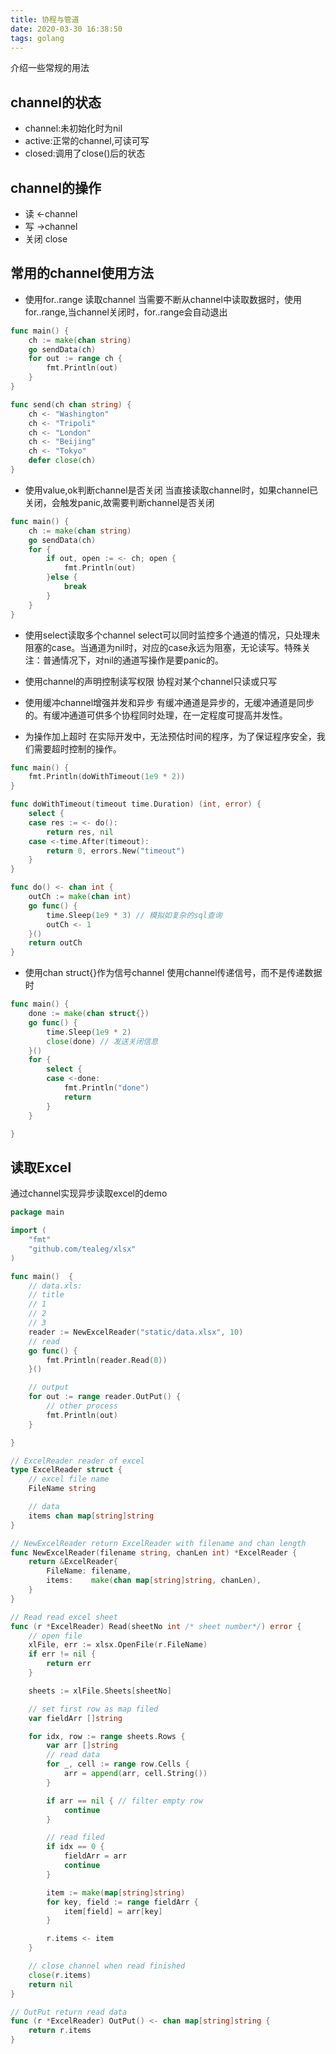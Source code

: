 ```yaml
---
title: 协程与管道
date: 2020-03-30 16:38:50
tags: golang
---
```

介绍一些常规的用法
## channel的状态
- channel:未初始化时为nil
- active:正常的channel,可读可写
- closed:调用了close()后的状态

## channel的操作
- 读 <-channel
- 写 ->channel
- 关闭 close

## 常用的channel使用方法
- 使用for..range 读取channel
当需要不断从channel中读取数据时，使用for..range,当channel关闭时，for..range会自动退出
```go
func main() {
    ch := make(chan string)
	go sendData(ch)
	for out := range ch {
		fmt.Println(out)
	}
}

func send(ch chan string) {
    ch <- "Washington"
	ch <- "Tripoli"
	ch <- "London"
	ch <- "Beijing"
	ch <- "Tokyo"
	defer close(ch)
}
```

- 使用value,ok判断channel是否关闭
当直接读取channel时，如果channel已关闭，会触发panic,故需要判断channel是否关闭
```go
func main() {
    ch := make(chan string)
	go sendData(ch)
	for {
		if out, open := <- ch; open {
			fmt.Println(out)
		}else {
			break
		}
	}
}
```

- 使用select读取多个channel
select可以同时监控多个通道的情况，只处理未阻塞的case。当通道为nil时，对应的case永远为阻塞，无论读写。特殊关注：普通情况下，对nil的通道写操作是要panic的。

- 使用channel的声明控制读写权限
协程对某个channel只读或只写

- 使用缓冲channel增强并发和异步
有缓冲通道是异步的，无缓冲通道是同步的。有缓冲通道可供多个协程同时处理，在一定程度可提高并发性。

<!--more-->

- 为操作加上超时
在实际开发中，无法预估时间的程序，为了保证程序安全，我们需要超时控制的操作。
```go
func main() {
	fmt.Println(doWithTimeout(1e9 * 2))
}

func doWithTimeout(timeout time.Duration) (int, error) {
	select {
	case res := <- do():
		return res, nil
	case <-time.After(timeout):
		return 0, errors.New("timeout")
	}
}

func do() <- chan int {
	outCh := make(chan int)
	go func() {
		time.Sleep(1e9 * 3) // 模拟如复杂的sql查询
		outCh <- 1
	}()
	return outCh
}
```

- 使用chan struct{}作为信号channel
使用channel传递信号，而不是传递数据时
```go
func main() {
	done := make(chan struct{})
	go func() {
		time.Sleep(1e9 * 2)
		close(done) // 发送关闭信息
	}()
	for {
		select {
		case <-done:
			fmt.Println("done")
			return
		}
	}

}
```

## 读取Excel
通过channel实现异步读取excel的demo
```go
package main

import (
	"fmt"
	"github.com/tealeg/xlsx"
)

func main()  {
	// data.xls:
	// title
	// 1
	// 2
	// 3
	reader := NewExcelReader("static/data.xlsx", 10)
	// read
	go func() {
		fmt.Println(reader.Read(0))
	}()

	// output
	for out := range reader.OutPut() {
		// other process
		fmt.Println(out)
	}

}

// ExcelReader reader of excel
type ExcelReader struct {
	// excel file name
	FileName string

	// data
	items chan map[string]string
}

// NewExcelReader return ExcelReader with filename and chan length
func NewExcelReader(filename string, chanLen int) *ExcelReader {
	return &ExcelReader{
		FileName: filename,
		items:    make(chan map[string]string, chanLen),
	}
}

// Read read excel sheet
func (r *ExcelReader) Read(sheetNo int /* sheet number*/) error {
	// open file
	xlFile, err := xlsx.OpenFile(r.FileName)
	if err != nil {
		return err
	}

	sheets := xlFile.Sheets[sheetNo]

	// set first row as map filed
	var fieldArr []string

	for idx, row := range sheets.Rows {
		var arr []string
		// read data
		for _, cell := range row.Cells {
			arr = append(arr, cell.String())
		}

		if arr == nil { // filter empty row
			continue
		}

		// read filed
		if idx == 0 {
			fieldArr = arr
			continue
		}

		item := make(map[string]string)
		for key, field := range fieldArr {
			item[field] = arr[key]
		}

		r.items <- item
	}

	// close channel when read finished
	close(r.items)
	return nil
}

// OutPut return read data
func (r *ExcelReader) OutPut() <- chan map[string]string {
	return r.items
}
```